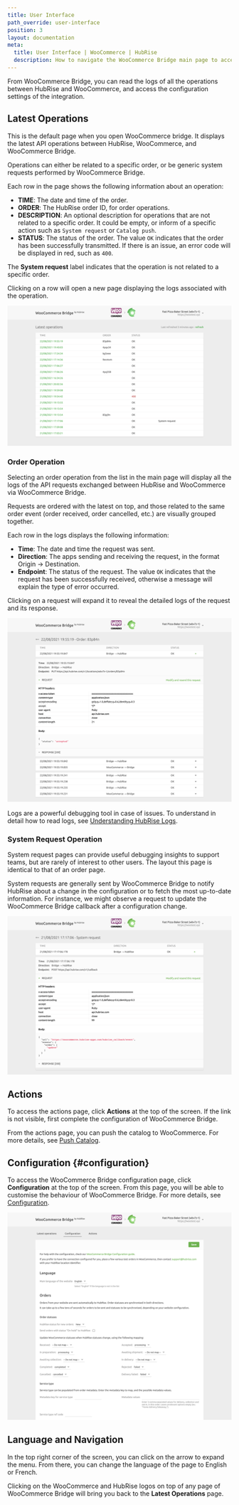 ```yaml
---
title: User Interface
path_override: user-interface
position: 3
layout: documentation
meta:
  title: User Interface | WooCommerce | HubRise
  description: How to navigate the WooCommerce Bridge main page to access information about the orders and customise the behaviour of the bridge.
---
```


From WooCommerce Bridge, you can read the logs of all the operations between HubRise and WooCommerce, and access the configuration settings of the integration.

## Latest Operations

This is the default page when you open WooCommerce bridge. It displays the latest API operations between HubRise, WooCommerce, and WooCommerce Bridge.

Operations can either be related to a specific order, or be generic system requests performed by WooCommerce Bridge.

Each row in the page shows the following information about an operation:

- **TIME**: The date and time of the order.
- **ORDER**: The HubRise order ID, for order operations.
- **DESCRIPTION**: An optional description for operations that are not related to a specific order. It could be empty, or inform of a specific action such as `System request` or `Catalog push`.
- **STATUS**: The status of the order. The value `OK` indicates that the order has been successfully transmitted. If there is an issue, an error code will be displayed in red, such as `400`.

The **System request** label indicates that the operation is not related to a specific order.

Clicking on a row will open a new page displaying the logs associated with the operation.

![Operations page of WooCommerce Bridge developed by HubRise](./images/002-woocommerce-main-page.png)

### Order Operation

Selecting an order operation from the list in the main page will display all the logs of the API requests exchanged between HubRise and WooCommerce via WooCommerce Bridge.

Requests are ordered with the latest on top, and those related to the same order event (order received, order cancelled, etc.) are visually grouped together.

Each row in the logs displays the following information:

- **Time**: The date and time the request was sent.
- **Direction**: The apps sending and receiving the request, in the format Origin → Destination.
- **Endpoint**: The status of the request. The value `OK` indicates that the request has been successfully received, otherwise a message will explain the type of error occurred.

Clicking on a request will expand it to reveal the detailed logs of the request and its response.

![Order logs page on WooCommerce Bridge](./images/003-woocommerce-order-page.png)

Logs are a powerful debugging tool in case of issues. To understand in detail how to read logs, see [Understanding HubRise Logs](/docs/hubrise-logs/overview).

### System Request Operation

System request pages can provide useful debugging insights to support teams, but are rarely of interest to other users.
The layout this page is identical to that of an order page.

System requests are generally sent by WooCommerce Bridge to notify HubRise about a change in the configuration or to fetch the most up-to-date information. For instance, we might observe a request to update the WooCommerce Bridge callback after a configuration change.

![System request page on WooCommerce Bridge](./images/004-woocommerce-system-request-page.png)

## Actions

To access the actions page, click **Actions** at the top of the screen. If the link is not visible, first complete the configuration of WooCommerce Bridge.

From the actions page, you can push the catalog to WooCommerce. For more details, see [Push Catalog](/apps/woocommerce/push-catalog).

## Configuration {#configuration}

To access the WooCommerce Bridge configuration page, click **Configuration** at the top of the screen. From this page, you will be able to customise the behaviour of WooCommerce Bridge. For more details, see [Configuration](/apps/woocommerce/configuration).

![WooCommerce Bridge configuration page](./images/016-woocommerce-configuration.png)

## Language and Navigation

In the top right corner of the screen, you can click on the arrow to expand the menu. From there, you can change the language of the page to English or French.

Clicking on the WooCommerce and HubRise logos on top of any page of WooCommerce Bridge will bring you back to the **Latest Operations** page.
